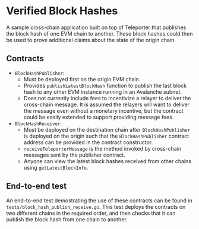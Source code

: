 # Verified Block Hashes

A sample cross-chain application built on top of Teleporter that publishes the block hash of one EVM chain to another. These block hashes could then be used to prove additional claims about the state of the origin chain.

## Contracts
- `BlockHashPublisher`:
    - Must be deployed first on the origin EVM chain.
    - Provides `publishLatestBlockHash` function to publish the last block hash to any other EVM instance running in an Avalanche subnet.
    - Does not currently include fees to incentivize a relayer to deliver the cross-chain message. It is assumed the relayers will want to deliver the message even without a monetary incentive, but the contract could be easily extended to support providing message fees.
- `BlockHashReceiver`:
    - Must be deployed on the destination chain after `BlockHashPublisher` is deployed on the origin such that the `BlockHashPublisher` contract address can be provided in the contract constructor.
    - `receiveTeleporterMessage` is the method invoked by cross-chain messages sent by the publisher contract.
    - Anyone can view the latest block hashes received from other chains using `getLatestBlockInfo`.

## End-to-end test
An end-to-end test demostrating the use of these contracts can be found in `tests/block_hash_publish_receive.go`. This test deploys the contracts on two different chains in the required order, and then checks that it can publish the block hash from one chain to another.